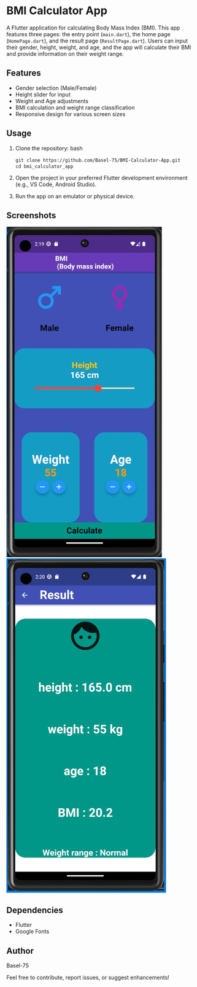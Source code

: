 # BMI Calculator App

A Flutter application for calculating Body Mass Index (BMI). This app features three pages: the entry point (`main.dart`), the home page (`HomePage.dart`), and the result page (`ResultPage.dart`). Users can input their gender, height, weight, and age, and the app will calculate their BMI and provide information on their weight range.

## Features

- Gender selection (Male/Female)
- Height slider for input
- Weight and Age adjustments
- BMI calculation and weight range classification
- Responsive design for various screen sizes

## Usage

1. Clone the repository:
bash
    ```
    git clone https://github.com/Basel-75/BMI-Calculator-App.git
    cd bmi_calculator_app
    ```

2. Open the project in your preferred Flutter development environment (e.g., VS Code, Android Studio).

3. Run the app on an emulator or physical device.

## Screenshots

![Homepage](/assets/images/Homepage.jpg)
![Result](/assets/images/Result.jpg)

## Dependencies

- Flutter
- Google Fonts

## Author

Basel-75

Feel free to contribute, report issues, or suggest enhancements!
